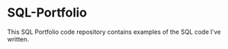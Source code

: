 # SQL-Portfolio
This SQL Portfolio code repository contains examples of the SQL code I've written. 
